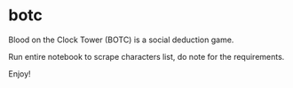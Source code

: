 # botc
Blood on the Clock Tower (BOTC) is a social deduction game. 

Run entire notebook to scrape characters list, do note for the requirements.

Enjoy!